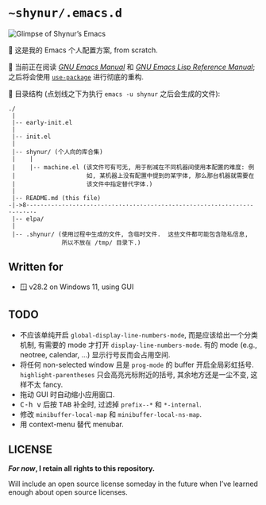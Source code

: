 # `~shynur/.emacs.d`

![Glimpse of Shynur’s Emacs](https://raw.githubusercontent.com/shynur/tmp/main/pictures/emacs/2023-6-17.png "五子棋, 输了...")

🥰 这是我的 Emacs 个人配置方案, from scratch.

🔬 当前正在阅读 [*GNU Emacs Manual*](https://www.gnu.org/software/emacs/manual/html_node/emacs) 和 [*GNU Emacs Lisp Reference Manual*](https://www.gnu.org/software/emacs/manual/html_node/elisp);
之后将会使用 [`use-package`](https://github.com/jwiegley/use-package) 进行彻底的重构.

📖 目录结构 (点划线之下为执行 `emacs -u shynur` 之后会生成的文件):

```
./
 |
 |-- early-init.el
 |
 |-- init.el
 |
 |-- shynur/ (个人向的库合集)
 |    |
 |    |-- machine.el (该文件可有可无, 用于削减在不同机器间使用本配置的难度: 例
 |                    如, 某机器上没有配置中提到的某字体, 那么那台机器就需要在
 |                    该文件中指定替代字体.)
 |
 |-- README.md (this file)
-|->8·-·-·-·-·-·-·-·-·-·-·-·-·-·-·-·-·-·-·-·-·-·-·-·-·-·-·-·-·-·-·-·-·-·-·-·-
 |-- elpa/
 |
 |-- .shynur/ (使用过程中生成的文件, 含临时文件.  这些文件都可能包含隐私信息,
               所以不放在 /tmp/ 目录下.)
```

## Written for

- 🪟 v28.2 on Windows 11, using GUI

## TODO

- 不应该单纯开启 `global-display-line-numbers-mode`, 而是应该给出一个分类机制, 有需要的 mode 才打开 `display-line-numbers-mode`.  有的 mode (e.g., neotree, calendar, ...) 显示行号反而会占用空间.
- 将任何 non-selected window 且是 `prog-mode` 的 buffer 开启全局彩虹括号.  `highlight-parentheses` 只会高亮光标附近的括号, 其余地方还是一尘不变, 这样不太 fancy.
- 拖动 GUI 时自动缩小应用窗口.
- <kbd>C-h v</kbd> 后按 <kbd>TAB</kbd> 补全时, 过滤掉 `prefix--*` 和 `*-internal`.
- 修改 `minibuffer-local-map` 和 `minibuffer-local-ns-map`.
- 用 context-menu 替代 menubar.

## LICENSE

***For now*, I retain all rights to this repository.**

Will include an open source license someday in the future when I’ve learned enough about open source licenses.
